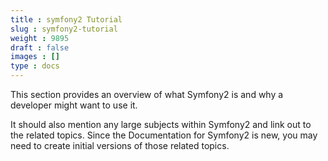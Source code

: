 ```yaml
---
title : symfony2 Tutorial
slug : symfony2-tutorial
weight : 9895
draft : false
images : []
type : docs
---
```


This section provides an overview of what Symfony2 is and why a developer might want to use it.

It should also mention any large subjects within Symfony2 and link out to the related topics. Since the Documentation for Symfony2 is new, you may need to create initial versions of those related topics.

